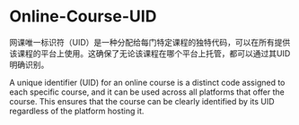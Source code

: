# Online-Course-UID
网课唯一标识符（UID）是一种分配给每门特定课程的独特代码，可以在所有提供该课程的平台上使用。这确保了无论该课程在哪个平台上托管，都可以通过其UID明确识别。

A unique identifier (UID) for an online course is a distinct code assigned to each specific course, and it can be used across all platforms that offer the course. This ensures that the course can be clearly identified by its UID regardless of the platform hosting it.

